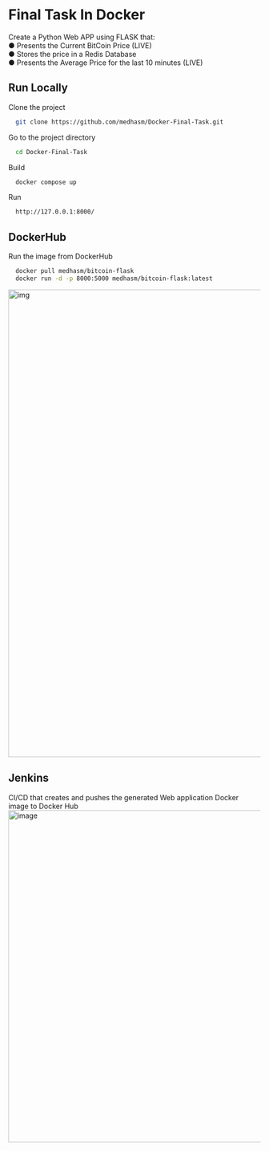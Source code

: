 
# Final Task In Docker

Create a Python Web APP using FLASK that:  
● Presents the Current BitCoin Price (LIVE)  
● Stores the price in a Redis Database  
● Presents the Average Price for the last 10 minutes (LIVE) 

## Run Locally

Clone the project

```bash
  git clone https://github.com/medhasm/Docker-Final-Task.git
```

Go to the project directory

```bash
  cd Docker-Final-Task
```

Build

```bash
  docker compose up
```

Run

```bash
  http://127.0.0.1:8000/
```





## DockerHub

Run the image from DockerHub

```bash
  docker pull medhasm/bitcoin-flask
  docker run -d -p 8000:5000 medhasm/bitcoin-flask:latest
```
<img width="932" alt="img" src="https://user-images.githubusercontent.com/57920502/202924413-8942aae2-45cb-4555-803c-e1ddbb127f2a.png">


## Jenkins 
CI/CD that creates and pushes the generated Web application Docker image to Docker Hub  
<img width="662" alt="image" src="https://user-images.githubusercontent.com/57872327/177614069-498a87bc-2dd5-4874-a033-b08495668615.png">



